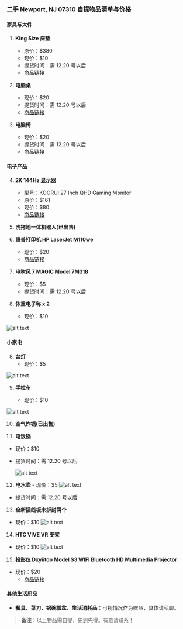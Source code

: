 ### 二手 Newport, NJ 07310 自提物品清单与价格

#### 家具与大件

1. **King Size 床垫**

   - 原价：$380
   - 现价：$10
   - 提货时间：需 12.20 号以后
   - [商品链接](https://a.co/d/7brqP5m)

2. **电脑桌**

   - 现价：$20
   - 提货时间：需 12.20 号以后
   - [商品链接](https://www.amazon.com/dp/B0BKSCMG37?ref=ppx_pop_mob_ap_share)

3. **电脑椅**
   - 现价：$20
   - 提货时间：需 12.20 号以后
   - [商品链接](https://www.amazon.com/dp/B0B8CTHFYF?ref=ppx_pop_mob_ap_share)

#### 电子产品

4. **2K 144Hz 显示器**

   - 型号：KOORUI 27 Inch QHD Gaming Monitor
   - 原价：$161
   - 现价：$80
   - [商品链接](https://www.amazon.com/dp/B0B1B3VZLD?ref=ppx_pop_mob_ap_share)

5. **洗拖地一体机器人(已出售)**

6. **惠普打印机 HP LaserJet M110we**

   - 现价：$20
   - [商品链接](https://www.ebay.com/itm/365056078822?chn=ps&norover=1&mkevt=1&mkrid=711-117182-37290-0&mkcid=2&mkscid=101&itemid=365056078822&targetid=2299003535955&device=c&mktype=pla&googleloc=9197900&poi=&campaignid=21214315381&mkgroupid=161363866036&rlsatarget=aud-1480434318228:pla-2299003535955&abcId=9407526&merchantid=6296724&gad_source=1&gclid=Cj0KCQiApNW6BhD5ARIsACmEbkUe2tbMQT4BebNOx7CloHfzdmziJ2jf6GUUTnqwk8gi0hi2tQviGoIaAkjFEALw_wcB)

7. **电吹风 7 MAGIC Model 7M318**

   - 现价：$5
   - 提货时间：需 12.20 号以后

8. **体重电子称 x 2**
   - 现价：$10

![alt text](3646a00855bb337eb0935225c6087f7.jpg)

#### 小家电

8. **台灯**
   - 现价：$5

![alt text](2872942132191ca66c3bdf9b8abc382.jpg)

9. **手拉车**

   - 现价：$10

![alt text](fd7a139678c7ab517a9c4b37d9d12cf.jpg)

10. **空气炸锅(已出售)**

11. **电饭锅**

- 现价：$10

- 提货时间：需 12.20 号以后

  ![alt text](c00ac0597d4a696630dfae113312115.jpg)

12. **电水壶** - 现价：$5
    ![alt text](179938a46e13bba73ba506fb7519b0c.jpg)

- 提货时间：需 12.20 号以后

13. **全新插线板未拆封两个**

- 现价：$10
  ![alt text](8a94d9e9c94816175efb44730932e4e.jpg)

14. **HTC VIVE VR 支架**

- 现价：$10
  ![alt text](06fa180d9980878a11c7df90878b68c.jpg)

15. **投影仪 Dxyiitoo Model S3 WIFI Bluetooth HD Multimedia Projector**

- 现价：$20
  - [商品链接](https://www.ebay.com/itm/126366290147?_skw=dxyiitoo+projector+s+3&itmmeta=01JEM2RAXMW7VE17EP92XPG5YK&hash=item1d6c0490e3:g:ny8AAOSwfidl6eta&itmprp=enc%3AAQAJAAAA8HoV3kP08IDx%2BKZ9MfhVJKl3wB3wKnKr%2Bs07mkRlVTtTb1JTOliV4SEAsdiQajGPFMiSCq2QeVhxHTHBsLM0V63R%2FzwTTN1IZt%2BzqE70786VA5wO80hBW3X0vxEHMjhYC6bqMT4vnXa%2FQDoKUN7owuSli6Ni7SHveHm3qIkLAps5WqdyQJ2oKyLzcQquw1UuL4u%2FRECVo9%2FgIvzMy040A2G4QFANTPlmpdxStx%2BsIUU8yDZZ87HBrFUCy2QYWPlwNtGqruNAfiMQfvaJY%2FChnPA5pVvDdjH5nrv9HYj7%2BkIIT2pOfZhDLMZxmMd3KFP4kQ%3D%3D%7Ctkp%3ABk9SR_Su4YL1ZA)

#### 其他生活用品

- **餐具、菜刀、锅碗瓢盆、生活消耗品**：可视情况作为赠品，具体请私聊。

> **备注**：以上物品需自提，先到先得。有意请联系！
